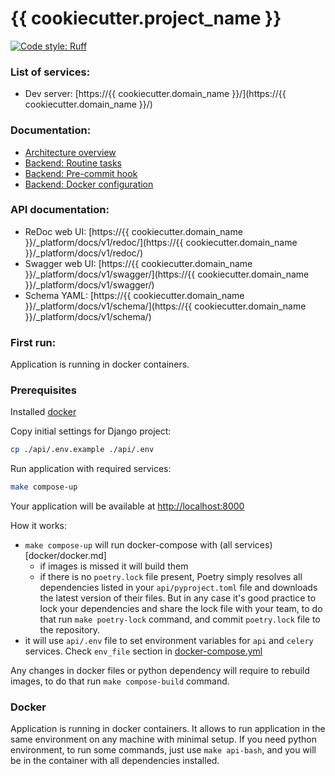 # {{ cookiecutter.project_name }}

[![Code style: Ruff](https://img.shields.io/endpoint?url=https://raw.githubusercontent.com/astral-sh/ruff/main/assets/badge/v2.json)](https://docs.astral.sh/ruff/formatter/)

### List of services: ###

* Dev server: [https://{{ cookiecutter.domain_name }}/](https://{{ cookiecutter.domain_name }}/)

### Documentation: ###

* [Architecture overview](docs/architecture_overview.md)
* [Backend: Routine tasks](docs/commands.md)
* [Backend: Pre-commit hook](docs/pre_commit_hook.md)
* [Backend: Docker configuration](docs/docker.md)

### API documentation: ###

* ReDoc web UI: [https://{{ cookiecutter.domain_name }}/_platform/docs/v1/redoc/](https://{{ cookiecutter.domain_name }}/_platform/docs/v1/redoc/)
* Swagger web UI: [https://{{ cookiecutter.domain_name }}/_platform/docs/v1/swagger/](https://{{ cookiecutter.domain_name }}/_platform/docs/v1/swagger/)
* Schema YAML: [https://{{ cookiecutter.domain_name }}/_platform/docs/v1/schema/](https://{{ cookiecutter.domain_name }}/_platform/docs/v1/schema/)

### First run: ###
Application is running in docker containers. 

### Prerequisites
Installed [docker](https://docs.docker.com/engine/install/)

Copy initial settings for Django project:

```bash
cp ./api/.env.example ./api/.env
```

Run application with required services:

```bash
make compose-up
```

Your application will be available at [http://localhost:8000](http://localhost:8000)

How it works:
 - `make compose-up` will run docker-compose with (all services)[docker/docker.md]
   - if images is missed it will build them
   - if there is no `poetry.lock` file present, Poetry simply resolves all dependencies listed in your 
     `api/pyproject.toml` file and downloads the latest version of their files. 
     But in any case it's good practice to lock your dependencies and share the lock file with your team, 
     to do that run `make poetry-lock` command, and commit `poetry.lock` file to the repository.
 - it will use `api/.env` file to set environment variables for `api` and `celery` services. Check `env_file` section in [docker-compose.yml](docker/docker-compose.yml)

Any changes in docker files or python dependency will require to rebuild images, to do that run `make compose-build` command.

### Docker
Application is running in docker containers. It allows to run application in the same environment on any machine with 
minimal setup. 
If you need python environment, to run some commands, just use `make api-bash`, and you will be in the container with
all dependencies installed.

